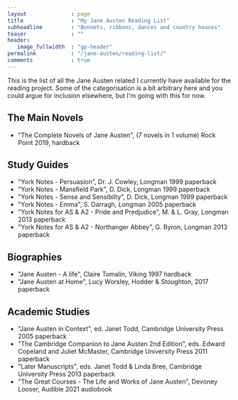 ```yaml
---
layout              : page
title               : "My Jane Austen Reading List"
subheadline         : "Bonnets, ribbons, dances and country houses"
teaser              : ""
header:
   image_fullwidth  : "gp-header"
permalink           : "/jane-austen/reading-list/"
comments            : true
---
```


This is the list of all the Jane Austen related I currently have available for the reading project. 
Some of the categorisation is a bit arbitrary here and you could argue for inclusion elsewhere, but I'm going
with this for now.

## The Main Novels

* "The Complete Novels of Jane Austen", (7 novels in 1 volume) Rock Point 2019, hardback

## Study Guides

* "York Notes - Persuasion", Dr. J. Cowley, Longman 1999 paperback
* "York Notes - Mansfield Park", D. Dick, Longman 1999 paperback
* "York Notes - Sense and Sensibilty", D. Dick, Longman 1999 paperback
* "York Notes - Emma", S. Darragh, Longman 2005 paperback
* "York Notes for AS & A2 - Pride and Predjudice", M. & L. Gray, Longman 2013 paperback
* "York Notes for AS & A2 - Northanger Abbey", G. Byron, Longman 2013 paperback

## Biographies

* "Jane Austen - A life", Claire Tomalin, Viking 1997 hardback
* "Jane Austen at Home", Lucy Worsley, Hodder & Stoughton, 2017 paperback

## Academic Studies

* "Jane Austen in Context", ed. Janet Todd, Cambridge University Press 2005 paperback
* "The Cambridge Companion to Jane Austen 2nd Edition", eds. Edward Copeland and Juliet McMaster, Cambridge University Press 2011 paperback
* "Later Manuscripts", eds. Janet Todd & Linda Bree, Cambridge University Press 2013 paperback
* "The Great Courses - The Life and Works of Jane Austen", Devoney Looser, Audible 2021 audiobook
